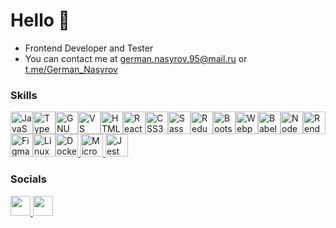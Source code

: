 # Hello 👋 

- Frontend Developer and Tester
- You can contact me at [german.nasyrov.95@mail.ru](mailto:german.nasyrov.95@mail.ru) or [t.me/German_Nasyrov](https://t.me/German_Nasyrov)

### Skills

<p align="left">
  <a
    href="https://developer.mozilla.org/en-US/docs/Web/JavaScript"
    target="_blank"
    rel="noreferrer"
    ><img
      src="https://raw.githubusercontent.com/danielcranney/readme-generator/main/public/icons/skills/javascript-colored.svg"
      width="36"
      height="36"
      alt="JavaScript" /></a
  ><a href="https://www.typescriptlang.org/" target="_blank" rel="noreferrer"
    ><img
      src="https://raw.githubusercontent.com/danielcranney/readme-generator/main/public/icons/skills/typescript-colored.svg"
      width="36"
      height="36"
      alt="TypeScript" /></a
  ><a href="https://www.gnu.org/software/bash/" target="_blank" rel="noreferrer"
    ><img
      src="https://raw.githubusercontent.com/danielcranney/readme-generator/main/public/icons/skills/gnubash.svg"
      width="36"
      height="36"
      alt="GNU Bash" /></a
  ><a href="https://code.visualstudio.com/" target="_blank" rel="noreferrer"
    ><img
      src="https://raw.githubusercontent.com/danielcranney/readme-generator/main/public/icons/skills/visualstudiocode.svg"
      width="36"
      height="36"
      alt="VS Code" /></a
  ><a
    href="https://developer.mozilla.org/en-US/docs/Glossary/HTML5"
    target="_blank"
    rel="noreferrer"
    ><img
      src="https://raw.githubusercontent.com/danielcranney/readme-generator/main/public/icons/skills/html5-colored.svg"
      width="36"
      height="36"
      alt="HTML5" /></a
  ><a href="https://reactjs.org/" target="_blank" rel="noreferrer"
    ><img
      src="https://raw.githubusercontent.com/danielcranney/readme-generator/main/public/icons/skills/react-colored.svg"
      width="36"
      height="36"
      alt="React" /></a
  ><a href="https://www.w3.org/TR/CSS/#css" target="_blank" rel="noreferrer"
    ><img
      src="https://raw.githubusercontent.com/danielcranney/readme-generator/main/public/icons/skills/css3-colored.svg"
      width="36"
      height="36"
      alt="CSS3" /></a
  ><a href="https://sass-lang.com/" target="_blank" rel="noreferrer"
    ><img
      src="https://raw.githubusercontent.com/danielcranney/readme-generator/main/public/icons/skills/sass-colored.svg"
      width="36"
      height="36"
      alt="Sass" /></a
  ><a href="https://redux.js.org/" target="_blank" rel="noreferrer"
    ><img
      src="https://raw.githubusercontent.com/danielcranney/readme-generator/main/public/icons/skills/redux-colored.svg"
      width="36"
      height="36"
      alt="Redux" /></a
  ><a href="https://getbootstrap.com/" target="_blank" rel="noreferrer"
    ><img
      src="https://raw.githubusercontent.com/danielcranney/readme-generator/main/public/icons/skills/bootstrap-colored.svg"
      width="36"
      height="36"
      alt="Bootstrap" /></a
  ><a href="https://webpack.js.org/" target="_blank" rel="noreferrer"
    ><img
      src="https://raw.githubusercontent.com/danielcranney/readme-generator/main/public/icons/skills/webpack-colored.svg"
      width="36"
      height="36"
      alt="Webpack" /></a
  ><a href="https://babeljs.io/" target="_blank" rel="noreferrer"
    ><img
      src="https://www.svgrepo.com/show/373742/light-babel.svg"
      width="36"
      height="36"
      alt="Babel" /></a
  ><a href="https://nodejs.org/en/" target="_blank" rel="noreferrer"
    ><img
      src="https://raw.githubusercontent.com/danielcranney/readme-generator/main/public/icons/skills/nodejs-colored.svg"
      width="36"
      height="36"
      alt="NodeJS" /></a
  ><a href="https://render.com/" target="_blank" rel="noreferrer"
    ><img
      src="https://raw.githubusercontent.com/danielcranney/readme-generator/main/public/icons/skills/render-colored.svg"
      width="36"
      height="36"
      alt="Render" /></a
  ><a href="https://www.figma.com/" target="_blank" rel="noreferrer"
    ><img
      src="https://raw.githubusercontent.com/danielcranney/readme-generator/main/public/icons/skills/figma-colored.svg"
      width="36"
      height="36"
      alt="Figma" /></a
  ><a href="https://www.linux.org" target="_blank" rel="noreferrer"
    ><img
      src="https://raw.githubusercontent.com/danielcranney/readme-generator/main/public/icons/skills/linux-colored.svg"
      width="36"
      height="36"
      alt="Linux" /></a
  ><a href="https://www.docker.com/" target="_blank" rel="noreferrer"
    ><img
      src="https://raw.githubusercontent.com/danielcranney/readme-generator/main/public/icons/skills/docker-colored.svg"
      width="36"
      height="36"
      alt="Docker"/></a
  ><a href="https://www.microsoft.com/en-us/sql-server/" target="_blank" rel="noreferrer">
    <img
      src="https://www.svgrepo.com/show/303229/microsoft-sql-server-logo.svg"
      width="36"
      height="36"
      alt="Microsoft SQL Server" /></a
  ><a href="https://jestjs.io/" target="_blank" rel="noreferrer">
    <img
      src="https://icon.icepanel.io/Technology/svg/Jest.svg"
      width="36"
      height="36"
      alt="Jest" /></a
  >
</p>



### Socials

<p align="left">
  <a href="https://t.me/German_Nasyrov" target="_blank" rel="noreferrer">
    <picture>
      <source
        media="(prefers-color-scheme: dark)"
        srcset="
        https://www.svgrepo.com/show/452115/telegram.svg
        "
      />
      <source
        media="(prefers-color-scheme: light)"
        srcset="
        https://www.svgrepo.com/show/452115/telegram.svg
        "
      />
      <img
        src="https://www.svgrepo.com/show/452115/telegram.svg"
        width="32"
        height="32"
      />
    </picture>
  </a>
  <a href="https://www.github.com/OGGera" target="_blank" rel="noreferrer">
    <picture>
      <source
        media="(prefers-color-scheme: dark)"
        srcset="
          https://www.svgrepo.com/show/450156/github.svg
        "
      />
      <source
        media="(prefers-color-scheme: light)"
        srcset="
          https://www.svgrepo.com/show/450156/github.svg
        "
      />
      <img
        src="https://www.svgrepo.com/show/450156/github.svg"
        width="32"
        height="32"
      />
    </picture>
  </a>
</p>
